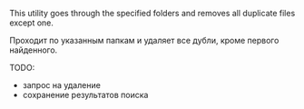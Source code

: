 This utility goes through the specified folders and removes all duplicate files except one.

Проходит по указанным папкам и удаляет все дубли, кроме первого найденного.

TODO:

-   запрос на удаление
-   сохранение результатов поиска
